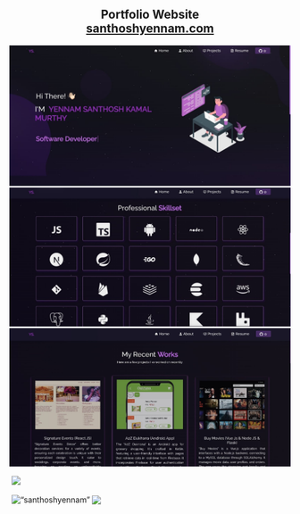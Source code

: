 <h2 align="center">
  Portfolio Website<br/>
  <a href="https://santhoshyennam.com/" target="_blank">santhoshyennam.com</a>
</h2>
<div align="center">
  <img alt="Demo" src="./Images/home.jpeg" />
    <img alt="Demo" src="./Images/about.jpeg" />
  <img alt="Demo" src="./Images/projects.jpeg" />
</div>

&nbsp;![](https://komarev.com/ghpvc/?username=santhoshyennam&color=brightgreen)
<p>&nbsp;<img align="center" src="https://github-readme-stats.vercel.app/api?username=santhoshyennam&show_icons=true&locale=en" alt=“santhoshyennam” />
<img align="center" src="https://github-readme-stats.vercel.app/api/top-langs/?username=santhoshyennam&layout=compact&hide_border=true&&langs_count=10&show_icons=true&theme=transparent" />
</p>

<br/>
